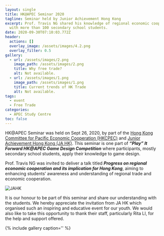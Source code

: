 ```yaml
---
layout: single
title: HK@APEC Seminar 2020
tagline: Seminar held by Junior Achievement Hong Kong
excerpt: Prof. Travis NG shared his knowledge of regional economic cooperation
  with more than 100 secondary school students.
date: 2020-09-30T07:10:03.772Z
header:
  actions: []
  overlay_image: /assets/images/4.2.png
  overlay_filter: 0.5
gallery:
  - url: /assets/images/2.png
    image_path: /assets/images/2.png
    title: Why free trade?
    alt: Not available.
  - url: /assets/images/1.png
    image_path: /assets/images/1.png
    title: Current trends of HK Trade
    alt: Not available.
tags:
  - event
  - Free Trade
categories:
  - APEC Study Centre
toc: false
---
```

HK@APEC Seminar was held on Sept 26, 2020, by part of the [Hong Kong Committee for Pacific Economic Cooperation (HKCPEC)](http://www.hkcpec.org/) and [Junior Achievement Hong Kong (JA HK)](https://www.jahk.org/). This seminar is one part of ***“Play” It Forward HK@APEC Game Design Competition*** where participants, mostly secondary school students, apply their knowledge to game design. 

Prof. Travis NG was invited to deliver a talk titled ***Progress on regional economic cooperation and its implication for Hong Kong***, aiming to enhancing students’ awareness and understanding of regional trade and economic cooperation.

![JAHK](/assets/images/5.png)

It is our honour to be part of this seminar and share our understanding with the students. We hereby appreciate the invitation from JA HK which organised such an inspiring and educative event for our youth. We would also like to take this opportunity to thank their staff, particularly Rita LI, for the help and support offered.

{% include gallery caption='' %}
